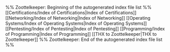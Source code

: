 %% Zoottelkeeper: Beginning of the autogenerated index file list  %%
 [[Certifications/Index of Certifications|Index of Certifications]]
 [[Networking/Index of Networking|Index of Networking]]
 [[Operating Systems/Index of Operating Systems|Index of Operating Systems]]
 [[Pentesting/Index of Pentesting|Index of Pentesting]]
 [[Programming/Index of Programming|Index of Programming]]
 [[THX to Zoottelkeeper|THX to Zoottelkeeper]]
%% Zoottelkeeper: End of the autogenerated index file list  %%

